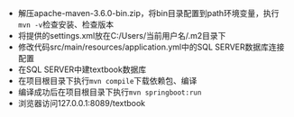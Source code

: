 - 解压apache-maven-3.6.0-bin.zip，将bin目录配置到path环境变量，执行```mvn -v```检查安装、检查版本
- 将提供的settings.xml放在C:/Users/当前用户名/.m2目录下
- 修改代码src/main/resources/application.yml中的SQL SERVER数据库连接配置
- 在SQL SERVER中建textbook数据库
- 在项目根目录下执行```mvn compile```下载依赖包、编译
- 编译成功后在项目根目录下执行```mvn springboot:run```
- 浏览器访问127.0.0.1:8089/textbook
